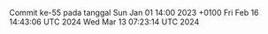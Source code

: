Commit ke-55 pada tanggal Sun Jan 01 14:00 2023 +0100
Fri Feb 16 14:43:06 UTC 2024
Wed Mar 13 07:23:14 UTC 2024
